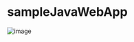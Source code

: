 # sampleJavaWebApp
![image](https://user-images.githubusercontent.com/107072477/226899191-1a06fdc3-e88a-49ca-9b48-affd4ceb742b.png)
